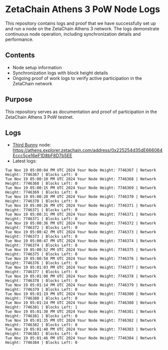 # ZetaChain Athens 3 PoW Node Logs
This repository contains logs and proof that we have successfully set up and run a node on the ZetaChain Athens 3 network. The logs demonstrate continuous node operation, including synchronization details and performance.

## Contents
- Node setup information
- Synchronization logs with block height details
- Ongoing proof of work logs to verify active participation in the ZetaChain network

## Purpose
This repository serves as documentation and proof of participation in the ZetaChain Athens 3 PoW testnet.

## Logs

- [Third Bunny](https://thirdbunny.xyz/) node: https://athens.explorer.zetachain.com/address/0x225254d35dE666064Eccc5ce16eF1D8bF8D7b5EE
- Latest logs:
```
Tue Nov 19 05:00:04 PM UTC 2024 Your Node Height: 7746367 | Network Height: 7746367 | Blocks Left: 0
Tue Nov 19 05:00:10 PM UTC 2024 Your Node Height: 7746368 | Network Height: 7746368 | Blocks Left: 0
Tue Nov 19 05:00:15 PM UTC 2024 Your Node Height: 7746369 | Network Height: 7746369 | Blocks Left: 0
Tue Nov 19 05:00:20 PM UTC 2024 Your Node Height: 7746370 | Network Height: 7746370 | Blocks Left: 0
Tue Nov 19 05:00:26 PM UTC 2024 Your Node Height: 7746371 | Network Height: 7746371 | Blocks Left: 0
Tue Nov 19 05:00:31 PM UTC 2024 Your Node Height: 7746371 | Network Height: 7746371 | Blocks Left: 0
Tue Nov 19 05:00:36 PM UTC 2024 Your Node Height: 7746372 | Network Height: 7746372 | Blocks Left: 0
Tue Nov 19 05:00:42 PM UTC 2024 Your Node Height: 7746373 | Network Height: 7746373 | Blocks Left: 0
Tue Nov 19 05:00:47 PM UTC 2024 Your Node Height: 7746374 | Network Height: 7746374 | Blocks Left: 0
Tue Nov 19 05:00:52 PM UTC 2024 Your Node Height: 7746375 | Network Height: 7746375 | Blocks Left: 0
Tue Nov 19 05:00:58 PM UTC 2024 Your Node Height: 7746376 | Network Height: 7746376 | Blocks Left: 0
Tue Nov 19 05:01:03 PM UTC 2024 Your Node Height: 7746377 | Network Height: 7746377 | Blocks Left: 0
Tue Nov 19 05:01:08 PM UTC 2024 Your Node Height: 7746378 | Network Height: 7746378 | Blocks Left: 0
Tue Nov 19 05:01:14 PM UTC 2024 Your Node Height: 7746379 | Network Height: 7746379 | Blocks Left: 0
Tue Nov 19 05:01:19 PM UTC 2024 Your Node Height: 7746380 | Network Height: 7746380 | Blocks Left: 0
Tue Nov 19 05:01:24 PM UTC 2024 Your Node Height: 7746380 | Network Height: 7746381 | Blocks Left: 1
Tue Nov 19 05:01:30 PM UTC 2024 Your Node Height: 7746381 | Network Height: 7746381 | Blocks Left: 0
Tue Nov 19 05:01:35 PM UTC 2024 Your Node Height: 7746382 | Network Height: 7746382 | Blocks Left: 0
Tue Nov 19 05:01:40 PM UTC 2024 Your Node Height: 7746383 | Network Height: 7746383 | Blocks Left: 0
Tue Nov 19 05:01:46 PM UTC 2024 Your Node Height: 7746384 | Network Height: 7746384 | Blocks Left: 0
```
